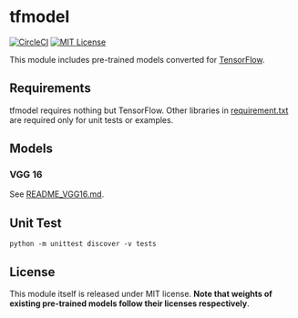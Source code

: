 # tfmodel

[![CircleCI](https://circleci.com/gh/sfujiwara/tfmodel.svg?style=svg)](https://circleci.com/gh/sfujiwara/tfmodel)
[![MIT License](http://img.shields.io/badge/license-MIT-blue.svg?style=flat)](LICENSE)

This module includes pre-trained models converted for [TensorFlow](https://www.tensorflow.org/).

## Requirements

tfmodel requires nothing but TensorFlow.
Other libraries in [requirement.txt](requirements.txt) are required only for unit tests or examples.

## Models

### VGG 16

See [README_VGG16.md](README_VGG16.md).

## Unit Test

```
python -m unittest discover -v tests
```

## License

This module itself is released under MIT license.
**Note that weights of existing pre-trained models follow their licenses respectively**.